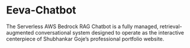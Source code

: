 # Eeva-Chatbot
The Serverless AWS Bedrock RAG Chatbot is a fully managed, retrieval-augmented conversational system  designed to operate as the interactive centerpiece of Shubhankar Goje’s professional portfolio website.
